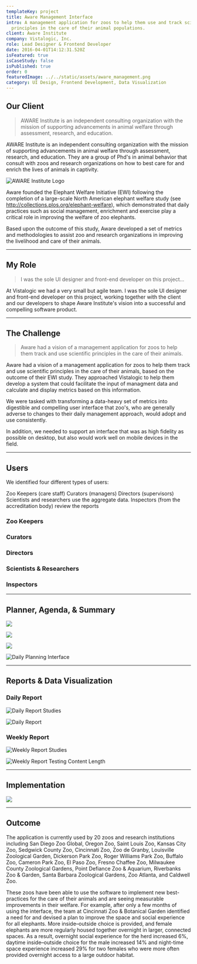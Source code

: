 ```yaml
---
templateKey: project
title: Aware Management Interface
intro: A management application for zoos to help them use and track scientific
  principles in the care of their animal populations.
client: Aware Institute
company: Vistalogic, Inc.
role: Lead Designer & Frontend Developer
date: 2016-04-01T14:12:31.520Z
isFeatured: true
isCaseStudy: false
isPublished: true
order: 0
featuredImage: ../../static/assets/aware_management.png
category: UI Design, Frontend Development, Data Visualization
---
```

## Our Client

> AWARE Institute is an independent consulting organization with the mission of supporting advancements in animal welfare through assessment, research, and education.

AWARE Institute is an independent consulting organization with the mission of supporting advancements in animal welfare through assessment, research, and education. They are a group of Phd's in animal behavior that consult with zoos and research organizations on how to best care for and enrich the lives of animals in captivity.

![AWARE Institute Logo](/assets/aware-logo.png "AWARE Institute")

Aware founded the Elephant Welfare Initiative (EWI) following the completion of a large-scale North American elephant welfare study (see http://collections.plos.org/elephant-welfare), which demonstrated that daily practices such as social management, enrichment and exercise play a critical role in improving the welfare of zoo elephants.

Based upon the outcome of this study, Aware developed a set of metrics and methodologies to assist zoo and research organizations in improving the livelihood and care of their animals.

<hr />

## My Role

> I was the sole UI designer and front-end developer on this project...

At Vistalogic we had a very small but agile team. I was the sole UI designer and front-end developer on this project, working together with the client and our developers to shape Aware Institute's vision into a successful and compelling software product.

<hr />

## The Challenge

> Aware had a vision of a management application for zoos to help them track and use scientific principles in the care of their animals.

Aware had a vision of a management application for zoos to help them track and use scientific principles in the care of their animals, based on the outcome of their EWI study. They approached Vistalogic to help them develop a system that could facilitate the input of managment data and calculate and display metrics based on this information.  

We were tasked with transforming a data-heavy set of metrics into digestible and compelling user interface that zoo's, who are generally adverse to changes to their daily management approach, would adopt and use consistently. 

In addition, we needed to support an interface that was as high fidelity as possible on desktop, but also would work well on mobile devices in the field.

<hr />

## Users

We identified four different types of users:

Zoo Keepers (care staff)
Curators (managers)
Directors (supervisors) 
Scientists and researchers use the aggregate data. 
Inspectors (from the accreditation body) review the reports

### Zoo Keepers

### Curators

### Directors

### Scientists & Researchers

### Inspectors

<hr />

## Planner, Agenda, & Summary

![](/assets/planning_views.png)

![](/assets/agenda_views.png)

![](/assets/screen-shot-2020-08-31-at-21.01.19.png)

![Daily Planning Interface](/assets/screen-shot-2020-08-31-at-15.00.00.png "Daily Planning Interface")

<hr />

## Reports & Data Visualization

### Daily Report

![Daily Report Studies](/assets/report_options.png "Daily Report Iterations")

![Daily Report](/assets/170312_report_mockup_alt_01_daily_report_program.png "Daily Report")

### Weekly Report

![Weekly Report Studies](/assets/weekly_report_options.png "Weekly Report Studies")

![Weekly Report Testing Content Length](/assets/weekly-report-–-large-housing-sets.png "Weekly Report Testing Content Length")

<hr />

## Implementation

![](/assets/annotated_agenda_list_view.png)

<hr />

## Outcome

The application is currently used by 20 zoos and research institutions including San Diego Zoo Global, Oregon Zoo, Saint Louis Zoo, Kansas City Zoo, Sedgwick County Zoo, Cincinnati Zoo, Zoo de Granby, Louisville Zoological Garden, Dickerson Park Zoo, Roger Williams Park Zoo, Buffalo Zoo, Cameron Park Zoo, El Paso Zoo, Fresno Chaffee Zoo, Milwaukee County Zoological Gardens, Point Defiance Zoo & Aquarium, Riverbanks Zoo & Garden, Santa Barbara Zoological Gardens, Zoo Atlanta, and Caldwell Zoo.

These zoos have been able to use the software to implement new best-practices for the care of their animals and are seeing measurable improvements in their welfare. For example, after only a few months of using the interface, the team at Cincinnati Zoo & Botanical Garden  identified a need for and devised a plan to improve the space and social experience for all elephants. More inside–outside choice is provided, and female elephants are more regularly housed together overnight in larger, connected spaces. As a result, overnight social experience for the herd increased 6%, daytime inside–outside choice for the male increased 14% and night-time space experience increased 29% for two females who were more often provided overnight access to a large outdoor habitat.